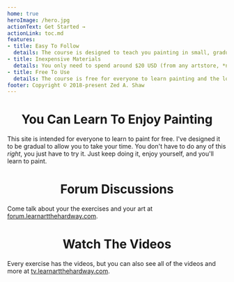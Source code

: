```yaml
---
home: true
heroImage: /hero.jpg
actionText: Get Started →
actionLink: toc.md
features:
- title: Easy To Follow
  details: The course is designed to teach you painting in small, gradual, logical steps.  Every exercise has multiple video demonstrations so you can see exactly who to do it, and includes free photographic references for you to use.
- title: Inexpensive Materials
  details: You only need to spend around $20 USD (from any artstore, *not from me*) on materials to get started, and the entire course will cost you possibly $100 in materials if you buy everything.
- title: Free To Use
  details: The course is free for everyone to learn painting and the love of making art.  Everything is licensed using Creative Commons licenses.
footer: Copyright © 2018-present Zed A. Shaw
---
```


<h1 style="text-align: center">You Can Learn To Enjoy Painting</h1>

This site is intended for everyone to learn to paint for free.  I've designed it to be gradual to allow you to take your time.  You don't have to do any of this *right*, you just have to try it.  Just keep doing it, enjoy yourself, and you'll learn to paint.  

<h1 style="text-align: center">Forum Discussions</h1>

Come talk about your the exercises and your art at <a href="https://forum.learnartthehardway.com">forum.learnartthehardway.com</a>.


<h1 style="text-align: center">Watch The Videos</h1>

Every exercise has the videos, but you can also see all of the videos and more at <a href="https://tv.learnartthehardway.com">tv.learnartthehardway.com</a>.

